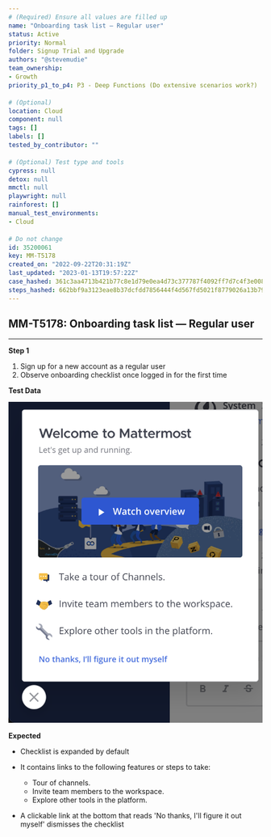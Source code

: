 ```yaml
---
# (Required) Ensure all values are filled up
name: "Onboarding task list — Regular user"
status: Active
priority: Normal
folder: Signup Trial and Upgrade
authors: "@stevemudie"
team_ownership: 
- Growth
priority_p1_to_p4: P3 - Deep Functions (Do extensive scenarios work?)

# (Optional)
location: Cloud
component: null
tags: []
labels: []
tested_by_contributor: ""

# (Optional) Test type and tools
cypress: null
detox: null
mmctl: null
playwright: null
rainforest: []
manual_test_environments:
- Cloud

# Do not change
id: 35200061
key: MM-T5178
created_on: "2022-09-22T20:31:19Z"
last_updated: "2023-01-13T19:57:22Z"
case_hashed: 361c3aa4713b421b77c8e1d79e0ea4d73c377787f4092ff7d7c4f3e0083f84b9c5cbd985ae6fdf51952d281963eff9e0
steps_hashed: 662bbf9a3123eae8b37dcfdd7856444f4d567fd5021f8779026a13b7918864ba31cbe1ae6fc5e89d386cb51dc73407b2
---
```


<!-- (Auto-generated) Based on frontmatter's "key" and "name" -->

## MM-T5178: Onboarding task list — Regular user

---

**Step 1**

1. Sign up for a new account as a regular user
2. Observe onboarding checklist once logged in for the first time

**Test Data**

![](https://raw.githubusercontent.com/mattermost/mattermost-test-management/main/data/asset/Regular_user_onboarding_checklist.png)

**Expected**

- Checklist is expanded by default

- It contains links to the following features or steps to take:

  - Tour of channels.
  - Invite team members to the workspace.
  - Explore other tools in the platform.

- A clickable link at the bottom that reads 'No thanks, I'll figure it out myself' dismisses the checklist
